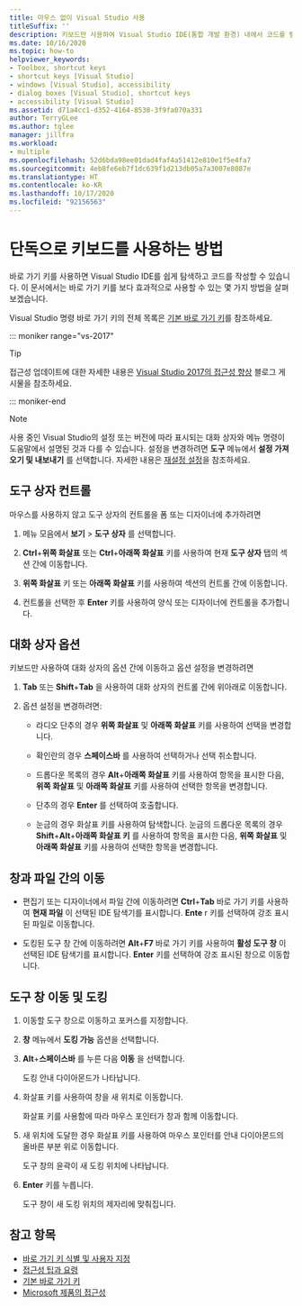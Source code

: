```yaml
---
title: 마우스 없이 Visual Studio 사용
titleSuffix: ''
description: 키보드만 사용하여 Visual Studio IDE(통합 개발 환경) 내에서 코드를 탐색하고 작성하는 방법을 알아봅니다.
ms.date: 10/16/2020
ms.topic: how-to
helpviewer_keywords:
- Toolbox, shortcut keys
- shortcut keys [Visual Studio]
- windows [Visual Studio], accessibility
- dialog boxes [Visual Studio], shortcut keys
- accessibility [Visual Studio]
ms.assetid: d71a4cc1-d352-4164-8538-3f9fa070a331
author: TerryGLee
ms.author: tglee
manager: jillfra
ms.workload:
- multiple
ms.openlocfilehash: 52d6bda98ee01dad4faf4a51412e810e1f5e4fa7
ms.sourcegitcommit: 4eb8fe6eb7f1dc639f1d213db05a7a3007e8087e
ms.translationtype: HT
ms.contentlocale: ko-KR
ms.lasthandoff: 10/17/2020
ms.locfileid: "92156563"
---
```

# <a name="how-to-use-the-keyboard-exclusively"></a>단독으로 키보드를 사용하는 방법

바로 가기 키를 사용하면 Visual Studio IDE를 쉽게 탐색하고 코드를 작성할 수 있습니다. 이 문서에서는 바로 가기 키를 보다 효과적으로 사용할 수 있는 몇 가지 방법을 살펴보겠습니다.

Visual Studio 명령 바로 가기 키의 전체 목록은 [기본 바로 가기 키](../../ide/default-keyboard-shortcuts-in-visual-studio.md)를 참조하세요.

::: moniker range="vs-2017"

> [!TIP]
> 접근성 업데이트에 대한 자세한 내용은 [Visual Studio 2017의 접근성 향상](https://devblogs.microsoft.com/visualstudio/accessibility-improvements-in-visual-studio-2017-version-15-3/) 블로그 게시물을 참조하세요.

::: moniker-end

> [!NOTE]
> 사용 중인 Visual Studio의 설정 또는 버전에 따라 표시되는 대화 상자와 메뉴 명령이 도움말에서 설명된 것과 다를 수 있습니다. 설정을 변경하려면 **도구** 메뉴에서 **설정 가져오기 및 내보내기** 를 선택합니다. 자세한 내용은 [재설정 설정](../environment-settings.md#reset-settings)을 참조하세요.

## <a name="toolbox-controls"></a>도구 상자 컨트롤

마우스를 사용하지 않고 도구 상자의 컨트롤을 폼 또는 디자이너에 추가하려면

1. 메뉴 모음에서 **보기** > **도구 상자** 를 선택합니다.

2. **Ctrl**+**위쪽 화살표** 또는 **Ctrl**+**아래쪽 화살표** 키를 사용하여 현재 **도구 상자** 탭의 섹션 간에 이동합니다.

3. **위쪽 화살표** 키 또는 **아래쪽 화살표** 키를 사용하여 섹션의 컨트롤 간에 이동합니다.

4. 컨트롤을 선택한 후 **Enter** 키를 사용하여 양식 또는 디자이너에 컨트롤을 추가합니다.

## <a name="dialog-box-options"></a>대화 상자 옵션

키보드만 사용하여 대화 상자의 옵션 간에 이동하고 옵션 설정을 변경하려면

1. **Tab** 또는 **Shift**+**Tab** 을 사용하여 대화 상자의 컨트롤 간에 위아래로 이동합니다.

2. 옵션 설정을 변경하려면:

   - 라디오 단추의 경우 **위쪽 화살표** 및 **아래쪽 화살표** 키를 사용하여 선택을 변경합니다.

   - 확인란의 경우 **스페이스바** 를 사용하여 선택하거나 선택 취소합니다.

   - 드롭다운 목록의 경우 **Alt**+**아래쪽 화살표** 키를 사용하여 항목을 표시한 다음, **위쪽 화살표** 및 **아래쪽 화살표** 키를 사용하여 선택한 항목을 변경합니다.

   - 단추의 경우 **Enter** 를 선택하여 호출합니다.

   - 눈금의 경우 화살표 키를 사용하여 탐색합니다. 눈금의 드롭다운 목록의 경우 **Shift**+**Alt**+**아래쪽 화살표 키** 를 사용하여 항목을 표시한 다음, **위쪽 화살표** 및 **아래쪽 화살표** 키를 사용하여 선택한 항목을 변경합니다.

## <a name="navigate-between-windows-and-files"></a>창과 파일 간의 이동

- 편집기 또는 디자이너에서 파일 간에 이동하려면 **Ctrl**+**Tab** 바로 가기 키를 사용하여 **현재 파일** 이 선택된 IDE 탐색기를 표시합니다. **Ente** r 키를 선택하여 강조 표시된 파일로 이동합니다.

- 도킹된 도구 창 간에 이동하려면 **Alt**+**F7** 바로 가기 키를 사용하여 **활성 도구 창** 이 선택된 IDE 탐색기를 표시합니다. **Enter** 키를 선택하여 강조 표시된 창으로 이동합니다.

## <a name="move-and-dock-tool-windows"></a>도구 창 이동 및 도킹

1. 이동할 도구 창으로 이동하고 포커스를 지정합니다.

2. **창** 메뉴에서 **도킹 가능** 옵션을 선택합니다.

3. **Alt**+**스페이스바** 를 누른 다음 **이동** 을 선택합니다.

   도킹 안내 다이아몬드가 나타납니다.

4. 화살표 키를 사용하여 창을 새 위치로 이동합니다.

   화살표 키를 사용함에 따라 마우스 포인터가 창과 함께 이동합니다.

5. 새 위치에 도달한 경우 화살표 키를 사용하여 마우스 포인터를 안내 다이아몬드의 올바른 부분 위로 이동합니다.

   도구 창의 윤곽이 새 도킹 위치에 나타납니다.

6. **Enter** 키를 누릅니다.

   도구 창이 새 도킹 위치의 제자리에 맞춰집니다.

## <a name="see-also"></a>참고 항목

* [바로 가기 키 식별 및 사용자 지정](../../ide/identifying-and-customizing-keyboard-shortcuts-in-visual-studio.md)
* [접근성 팁과 요령](../../ide/reference/accessibility-tips-and-tricks.md)
* [기본 바로 가기 키](../../ide/default-keyboard-shortcuts-in-visual-studio.md)
* [Microsoft 제품의 접근성](https://www.microsoft.com/accessibility/)
